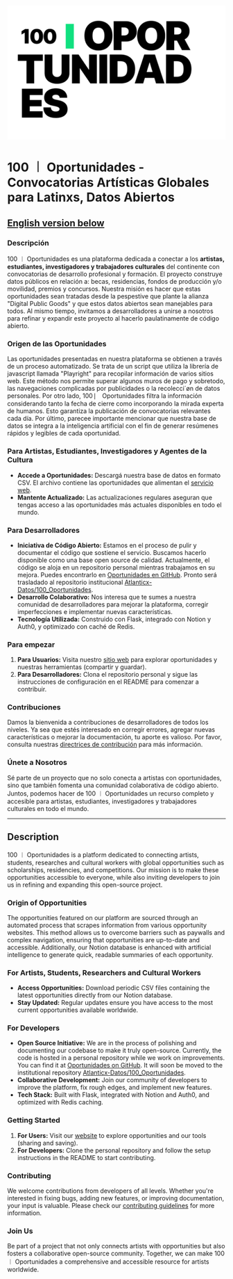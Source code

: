 ![Logo](Logo.png)

# 100 ︱ Oportunidades - Convocatorias Artísticas Globales para Latinxs, Datos Abiertos

## [English version below](#description)

### Descripción

100 ︱ Oportunidades es una plataforma dedicada a conectar a los **artistas, estudiantes, investigadores y trabajadores culturales** del continente con convocatorias de desarrollo profesional y formación. El proyecto construye datos públicos en relación a: becas, residencias, fondos de producción y/o movilidad, premios y concursos. Nuestra misión es hacer que estas oportunidades sean tratadas desde la pespestive que plante la alianza "Digital Public Goods" y que estos datos abiertos sean manejables para todos. Al mismo tiempo, invitamos a desarrolladores a unirse a nosotros para refinar y expandir este proyecto al hacerlo paulatinamente de código abierto.

### Origen de las Oportunidades

Las oportunidades presentadas en nuestra plataforma se obtienen a través de un proceso automatizado. Se trata de un script que utiliza la librería de javascript llamada "Playright" para recopilar información de varios sitios web. Este método nos permite superar algunos muros de pago y sobretodo, las navegaciones complicadas por publicidades o la recolecci´øn de datos personales. Por otro lado, 100 ⎸ Oportunidades filtra la información considerando tanto la fecha de cierre como incorporando la mirada experta de humanos. Esto garantiza la publicación de convocatorias relevantes cada día. Por último, parecee importante mencionar que nuestra base de datos se integra a la inteligencia artificial con el fin de generar resúmenes rápidos y legibles de cada oportunidad. 

### Para Artistas, Estudiantes, Investigadores y Agentes de la Cultura

- **Accede a Oportunidades:** Descargá nuestra base de datos en formato CSV. El archivo contiene las oportunidades que alimentan el [servicio web](https://github.com/Atlanticx-Datos/100_Oportunidades).
- **Mantente Actualizado:** Las actualizaciones regulares aseguran que tengas acceso a las oportunidades más actuales disponibles en todo el mundo.

### Para Desarrolladores

- **Iniciativa de Código Abierto:** Estamos en el proceso de pulir y documentar el código que sostiene el servicio. Buscamos hacerlo disponible como una base open source de calidad. Actualmente, el código se aloja en un repositorio personal mientras trabajamos en su mejora. Puedes encontrarlo en [Oportunidades en GitHub](https://github.com/MiguelGalp/Oportunidades). Pronto será trasladado al repositorio institucional [Atlanticx-Datos/100_Oportunidades](https://github.com/Atlanticx-Datos/100_Oportunidades).
- **Desarrollo Colaborativo:** Nos interesa que te sumes a nuestra comunidad de desarrolladores para mejorar la plataforma, corregir imperfecciones e implementar nuevas características.
- **Tecnología Utilizada:** Construido con Flask, integrado con Notion y Auth0, y optimizado con caché de Redis.

### Para empezar

1. **Para Usuarios:** Visita nuestro [sitio web](http://oportunidades-vercel.vercel.app) para explorar oportunidades y nuestras herramientas (compartir y guardar).
2. **Para Desarrolladores:** Clona el repositorio personal y sigue las instrucciones de configuración en el README para comenzar a contribuir.

### Contribuciones

Damos la bienvenida a contribuciones de desarrolladores de todos los niveles. Ya sea que estés interesado en corregir errores, agregar nuevas características o mejorar la documentación, tu aporte es valioso. Por favor, consulta nuestras [directrices de contribución](CONTRIBUTING.md) para más información.

### Únete a Nosotros

Sé parte de un proyecto que no solo conecta a artistas con oportunidades, sino que también fomenta una comunidad colaborativa de código abierto. Juntos, podemos hacer de 100 ︱ Oportunidades un recurso completo y accesible para artistas, estudiantes, investigadores y trabajadores culturales en todo el mundo.

---

## Description

100 ︱ Oportunidades is a platform dedicated to connecting artists, students, researches and cultural workers with global opportunities such as scholarships, residencies, and competitions. Our mission is to make these opportunities accessible to everyone, while also inviting developers to join us in refining and expanding this open-source project.

### Origin of Opportunities

The opportunities featured on our platform are sourced through an automated process that scrapes information from various opportunity websites. This method allows us to overcome barriers such as paywalls and complex navigation, ensuring that opportunities are up-to-date and accessible. Additionally, our Notion database is enhanced with artificial intelligence to generate quick, readable summaries of each opportunity.

### For Artists, Students, Researchers and Cultural Workers

- **Access Opportunities:** Download periodic CSV files containing the latest opportunities directly from our Notion database.
- **Stay Updated:** Regular updates ensure you have access to the most current opportunities available worldwide.

### For Developers

- **Open Source Initiative:** We are in the process of polishing and documenting our codebase to make it truly open-source. Currently, the code is hosted in a personal repository while we work on improvements. You can find it at [Oportunidades on GitHub](https://github.com/MiguelGalp/Oportunidades). It will soon be moved to the institutional repository [Atlanticx-Datos/100_Oportunidades](https://github.com/Atlanticx-Datos/100_Oportunidades).
- **Collaborative Development:** Join our community of developers to improve the platform, fix rough edges, and implement new features.
- **Tech Stack:** Built with Flask, integrated with Notion and Auth0, and optimized with Redis caching.

### Getting Started

1. **For Users:** Visit our [website](http://oportunidades-vercel.vercel.app) to explore opportunities and our tools (sharing and saving).
2. **For Developers:** Clone the personal repository and follow the setup instructions in the README to start contributing.

### Contributing

We welcome contributions from developers of all levels. Whether you're interested in fixing bugs, adding new features, or improving documentation, your input is valuable. Please check our [contributing guidelines](CONTRIBUTING.md) for more information.

### Join Us

Be part of a project that not only connects artists with opportunities but also fosters a collaborative open-source community. Together, we can make 100 ︱ Oportunidades a comprehensive and accessible resource for artists worldwide.

